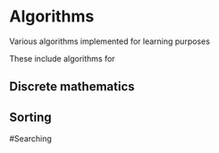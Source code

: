 # Algorithms
Various algorithms implemented for learning purposes

These include algorithms for
## Discrete mathematics
## Sorting
#Searching
